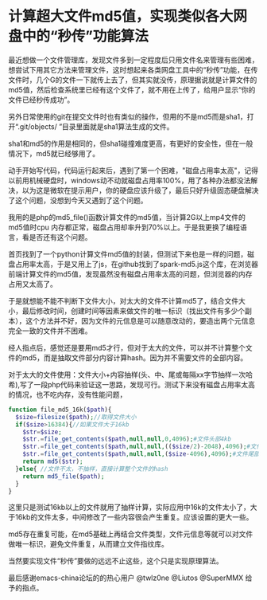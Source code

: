 # 计算超大文件md5值，实现类似各大网盘中的“秒传”功能算法

最近想做一个文件管理库，发现文件多到一定程度后只用文件名来管理有些困难，想尝试下用其它方法来管理文件，这时想起来各类网盘工具中的“秒传”功能，在传文件时，几个G的文件一下就传上去了，但其实就没传，原理据说就是计算文件的md5值，然后检查系统里已经有这个文件了，就不用在上传了，给用户显示“你的文件已经秒传成功”。

另外日常使用的git在提交文件时也有类似的操作，但用的不是md5而是sha1，打开“.git/objects/ ”目录里面就是sha1算法生成的文件。

sha1和md5的作用是相同的，但sha1碰撞难度更高，有更好的安全性，但在一般情况下，md5就已经够用了。

动手开始写代码，代码运行起来后，遇到了第一个困难，"磁盘占用率太高"，记得以前用机械硬盘时，windows动不动就磁盘占用率100%，用了各种办法都没法解决，以为这是微软在提示用户，你的硬盘应该升级了，最后只好升级固态硬盘解决了这个问题，没想到今天又遇到了这个问题。

我用的是php的md5_file()函数计算文件的md5值，当计算2G以上mp4文件的md5值时cpu 内存都正常，磁盘占用却率升到70%以上。于是我更换了编程语言，看是否还有这个问题。

首页找到了一个python计算文件md5值的封装，但测试下来也是一样的问题，磁盘占用率太高，于是又用上了js，在github找到了spark-md5.js这个库，在浏览器前端计算文件的md5值，发现虽然没有磁盘占用率太高的问题，但浏览器的内存占用又太高了。

于是就想能不能不判断下文件大小，对太大的文件不计算md5了，结合文件大小，最后修改时间，创建时间等因素来做文件的唯一标识（找出文件有多少个副本），这个方法并不好，因为文件的元信息是可以随意改动的，要造出两个元信息完全一致的文件并不困难。

经人指点后，感觉还是要用md5才行，但对于太大的文件，可以并不计算整个文件的md5，而是抽取文件部分内容计算hash。因为并不需要文件的全部内容。

对于太大的文件使用：文件大小+内容抽样(头、中、尾或每隔xx字节抽样一次哈希),写了一段php代码来验证这一思路，发现可行。测试下来没有磁盘占用率太高的情况，也不吃内存，没有性能问题，

``` php
function file_md5_16k($path){
  $size=filesize($path);//取得文件大小
  if($size>16384){//如果文件大于16kb
    $str=$size;
    $str.=file_get_contents($path,null,null,0,4096);#文件头部4kb
    $str.=file_get_contents($path,null,null,(($size/2)-2048),4096);#文件中部4kb
    $str.=file_get_contents($path,null,null,($size-4096),4096);#文件尾部4kb
    return md5($str);
  }else{ //文件不太，不抽样，直接计算整个文件的hash
    return md5_file($path);
  }
}
```
这里只是测试16kb以上的文件就用了抽样计算，实际应用中16k的文件太小了，大于16kb的文件太多，中间修改了一些内容很会产生重复。应该设置的更大一些。

md5存在重复可能，在md5基础上再结合文件类型，文件元信息等就可以对文件做唯一标识，避免文件重复，从而建立文件指纹库。

当然要实现文件“秒传”要做的远远不止这些，这个只是实现原理算法。

最后感谢emacs-china论坛的的热心用户 @twlz0ne @Liutos @SuperMMX 给予的指点。
